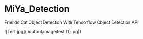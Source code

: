 # MiYa_Detection
Friends Cat Object Detection With Tensorflow Object Detection API

![Test.jpg](./output/image/test (1).jpg))
